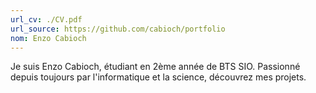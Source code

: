 ```yaml
---
url_cv: ./CV.pdf
url_source: https://github.com/cabioch/portfolio
nom: Enzo Cabioch
---
```

Je suis Enzo Cabioch, étudiant en 2ème année de BTS SIO. Passionné depuis toujours par l'informatique et la science, découvrez mes projets.